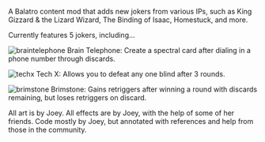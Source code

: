 A Balatro content mod that adds new jokers from various IPs, such as King Gizzard & the Lizard Wizard, The Binding of Isaac, Homestuck, and more.

Currently features 5 jokers, including...

![braintelephone](https://github.com/user-attachments/assets/6f234467-a763-4753-af7b-46c05c3f2093)
Brain Telephone: Create a spectral card after dialing in a phone number through discards.

![techx](https://github.com/user-attachments/assets/733892b9-146f-48f7-9892-31fc9ff01b91)
Tech X: Allows you to defeat any one blind after 3 rounds.

![brimstone](https://github.com/user-attachments/assets/122b1107-74e4-4486-838e-45d1b1c56f0f)
Brimstone: Gains retriggers after winning a round with discards remaining, but loses retriggers on discard.

All art is by Joey.
All effects are by Joey, with the help of some of her friends.
Code mostly by Joey, but annotated with references and help from those in the community.
